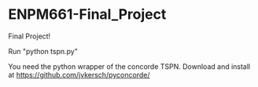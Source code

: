 # ENPM661-Final_Project
Final Project!

Run "python tspn.py"

You need the python wrapper of the concorde TSPN. Download and install at https://github.com/jvkersch/pyconcorde/

